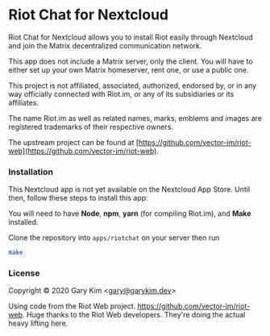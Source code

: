 # Riot Chat for Nextcloud

Riot Chat for Nextcloud allows you to install Riot easily through Nextcloud and join the Matrix decentralized communication network.

This app does not include a Matrix server, only the client. You will have to either set up your own Matrix homeserver, rent one, or use a public one.

This project is not affiliated, associated, authorized, endorsed by, or in any way officially connected with Riot.im, or any of its subsidiaries or its affiliates.

The name Riot.im as well as related names, marks, emblems and images are registered trademarks of their respective owners.

The upstream project can be found at [https://github.com/vector-im/riot-web](https://github.com/vector-im/riot-web).

### Installation

This Nextcloud app is not yet available on the Nextcloud App Store. Until then, follow these steps to install this app:

You will need to have **Node**, **npm**, **yarn** (for compiling Riot.im), and **Make** installed.

Clone the repository into `apps/riotchat` on your server then run
```bash
make
```

### License

Copyright © 2020 Gary Kim &lt;<gary@garykim.dev>&gt;

Using code from the Riot Web project. <https://github.com/vector-im/riot-web>. Huge thanks to the Riot Web developers. They're doing the actual heavy lifting here.
